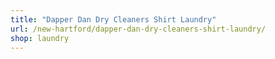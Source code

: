 ```yaml
---
title: "Dapper Dan Dry Cleaners Shirt Laundry"
url: /new-hartford/dapper-dan-dry-cleaners-shirt-laundry/
shop: laundry
---
```

